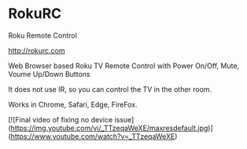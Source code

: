 # RokuRC


Roku Remote Control

http://rokurc.com

Web Browser based Roku TV Remote Control with Power On/Off, Mute, Voume Up/Down Buttons

It does not use IR, so you can control the TV in the other room.

Works in Chrome, Safari, Edge, FireFox.


[![Final video of fixing no device issue]
(https://img.youtube.com/vi/_TTzeqaWeXE/maxresdefault.jpg)]
(https://www.youtube.com/watch?v=_TTzeqaWeXE)
